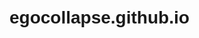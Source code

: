 # egocollapse.github.io
<html lang="en">
<head>
    <meta charset="UTF-8">
    <meta name="viewport" content="width=device-width, initial-scale=1.0">
    <title>Balanced Shuffle with Names and Numbers</title>
    <style>
        body {
            font-family: Arial, sans-serif;
            padding: 20px;
            transition: background-color 0.3s, color 0.3s;
        }

        /* Light Mode */
        body.light-mode {
            background-color: #f8f9fa;
            color: #212529;
        }

        /* Dark Mode */
        body.dark-mode {
            background-color: #343a40;
            color: #f8f9fa;
        }

        .button {
            padding: 10px 20px;
            font-size: 16px;
            cursor: pointer;
            margin-top: 10px;
        }

        .result {
            margin-top: 20px;
            display: flex;
            justify-content: space-between; /* Space the teams across the columns */
        }

        .team {
            width: 45%; /* Each team takes 45% of the space */
        }

        .team h3 {
            margin-bottom: 10px;
        }

        .team-list {
            display: flex;
            flex-direction: column; /* Display in columns */
            gap: 10px; /* Add space between each person */
        }

        .team-member {
            display: flex;
            justify-content: space-between; /* Align name and value horizontally */
            align-items: center;
        }

        .input-group {
            margin-bottom: 10px;
        }

        .input-group input {
            padding: 8px;
            margin: 5px 0;
        }

        .added-persons {
            margin-top: 20px;
        }

        .added-persons ul {
            list-style-type: none;
            padding-left: 0;
        }

        .added-persons li {
            padding: 5px;
            display: flex;
            align-items: center;
        }

        .buttons-container {
            display: inline-block;
            margin-left: 10px;
        }

        /* Dark Mode Button */
        .dark-mode-toggle {
            position: fixed;
            top: 10px;
            right: 10px;
            padding: 10px;
            background-color: #007bff;
            color: white;
            border: none;
            border-radius: 5px;
            cursor: pointer;
        }

        .dark-mode-toggle:hover {
            background-color: #0056b3;
        }

        /* Ensure text is visible on dark background */
        body.dark-mode .added-persons li {
            color: #f8f9fa; /* White text in dark mode */
        }

        body.dark-mode .team h3, body.dark-mode .result p {
            color: #f8f9fa; /* White text for team and result */
        }

        body.light-mode .added-persons li {
            color: #212529; /* Dark text in light mode */
        }

        body.light-mode .team h3, body.light-mode .result p {
            color: #212529; /* Dark text for team and result */
        }

        /* Styling for the medal name to ensure visibility */
        .medal-name {
            font-weight: bold;
        }
    </style>
</head>
<body class="light-mode">

    <!-- Dark Mode Toggle Button -->
    <button class="dark-mode-toggle" onclick="toggleDarkMode()">Switch to Dark Mode</button>

    <h1>Balanced Shuffle of Numbers with Names</h1>

    <div id="inputForm">
        <div class="input-group">
            <label for="name1">Name:</label>
            <input type="text" id="name1" placeholder="Enter name">
            <label for="value1">Value:</label>
            <input type="number" id="value1" placeholder="Enter number">
            <button class="button" onclick="addInput()">Add Person</button>
        </div>
    </div>

    <!-- List of added persons -->
    <div class="added-persons">
        <h3>Added People:</h3>
        <ul id="peopleList"></ul>
    </div>

    <button class="button" onclick="balancedShuffle()">Shuffle & Balance</button>

    <div class="result">
        <div class="team">
            <h3>Team A:</h3>
            <div id="teamA" class="team-list"></div>
            <p>Total: <span id="totalA"></span></p>
        </div>
        <div class="team">
            <h3>Team B:</h3>
            <div id="teamB" class="team-list"></div>
            <p>Total: <span id="totalB"></span></p>
        </div>
    </div>

    <p><strong>Difference:</strong> <span id="difference"></span></p>

    <script>
        let people = [];

        // Function to toggle between dark mode and light mode
        function toggleDarkMode() {
            const body = document.body;
            const button = document.querySelector(".dark-mode-toggle");

            // Check current mode and toggle
            if (body.classList.contains("light-mode")) {
                body.classList.remove("light-mode");
                body.classList.add("dark-mode");
                button.textContent = "Switch to Light Mode";
                localStorage.setItem("theme", "dark");
            } else {
                body.classList.remove("dark-mode");
                body.classList.add("light-mode");
                button.textContent = "Switch to Dark Mode";
                localStorage.setItem("theme", "light");
            }
        }

        // Load the user's theme preference from localStorage
        window.onload = function() {
            const savedTheme = localStorage.getItem("theme");
            if (savedTheme === "dark") {
                document.body.classList.add("dark-mode");
                document.querySelector(".dark-mode-toggle").textContent = "Switch to Light Mode";
            } else {
                document.body.classList.add("light-mode");
                document.querySelector(".dark-mode-toggle").textContent = "Switch to Dark Mode";
            }
        };

        // Function to add a person with their value to the list
        function addInput() {
            const name = document.getElementById("name1").value;
            const value = parseInt(document.getElementById("value1").value);

            if (name && value) {
                const medal = getMedal(value); // Assign medal based on MMR
                people.push({ name: name, value: value, medal: medal });

                // Clear the input fields after adding the person
                document.getElementById("name1").value = '';
                document.getElementById("value1").value = '';

                // Display the added person in the list
                displayAddedPeople();
            } else {
                alert("Please enter both a name and a number.");
            }
        }

        // Function to display the list of added people with medals (without pictures)
        function displayAddedPeople() {
            const peopleList = document.getElementById("peopleList");
            peopleList.innerHTML = ''; // Clear the list before adding new items

            // Create a list item for each person added
            people.forEach((person, index) => {
                const listItem = document.createElement("li");
                listItem.textContent = `${person.name} - ${person.value}`;

                // Create medal name text with a specific class for visibility
                const medalName = document.createElement("span");
                medalName.classList.add("medal-name");
                medalName.textContent = ` (${person.medal.name})`;

                // Create the edit and remove buttons
                const buttonsContainer = document.createElement("div");
                buttonsContainer.classList.add("buttons-container");

                // Edit button
                const editButton = document.createElement("button");
                editButton.classList.add("button");
                editButton.textContent = "Edit";
                editButton.onclick = () => editPerson(index);

                // Remove button
                const removeButton = document.createElement("button");
                removeButton.classList.add("button");
                removeButton.textContent = "Remove";
                removeButton.onclick = () => removePerson(index);

                buttonsContainer.appendChild(editButton);
                buttonsContainer.appendChild(removeButton);

                listItem.appendChild(medalName); // Add medal name (no image)
                listItem.appendChild(buttonsContainer);

                peopleList.appendChild(listItem);
            });
        }

        // Function to edit a person's details
        function editPerson(index) {
            const person = people[index];
            const newName = prompt("Enter new name:", person.name);
            const newValue = prompt("Enter new value:", person.value);

            if (newName && newValue) {
                person.name = newName;
                person.value = parseInt(newValue);
                person.medal = getMedal(person.value); // Recalculate medal

                displayAddedPeople(); // Refresh the list
            }
        }

        // Function to remove a person from the list
        function removePerson(index) {
            people.splice(index, 1); // Remove the person from the array
            displayAddedPeople(); // Refresh the list
        }

        // Function to get the medal based on the person's MMR
        function getMedal(mmr) {
            if (mmr <= 769) return { name: "Herald" };
            if (mmr <= 1539) return { name: "Guardian" };
            if (mmr <= 2309) return { name: "Crusader" };
            if (mmr <= 3079) return { name: "Archon" };
            if (mmr <= 3849) return { name: "Legend" };
            if (mmr <= 4619) return { name: "Ancient" };
            if (mmr <= 5620) return { name: "Divine" };
            return { name: "Immortal" };
        }

        // Function to perform multiple shuffles and find the best possible minimum difference
        function balancedShuffle() {
            let bestDifference = Infinity;
            let bestTeamA = [];
            let bestTeamB = [];

            // Set number of shuffles to perform
            const numShuffles = 1000; // You can adjust the number of shuffles

            for (let i = 0; i < numShuffles; i++) {
                // Shuffle the people array randomly
                let shuffledPeople = shuffleArray([...people]);

                // Split shuffled people into two teams
                let teamA = [];
                let teamB = [];
                let teamATotal = 0;
                let teamBTotal = 0;

                for (let j = 0; j < shuffledPeople.length; j++) {
                    if (teamATotal < teamBTotal) {
                        teamA.push(shuffledPeople[j]);
                        teamATotal += shuffledPeople[j].value;
                    } else {
                        teamB.push(shuffledPeople[j]);
                        teamBTotal += shuffledPeople[j].value;
                    }
                }

                // Calculate the difference between the two teams
                let difference = Math.abs(teamATotal - teamBTotal);

                // If this shuffle is better (smaller difference), update the best teams and difference
                if (difference < bestDifference) {
                    bestDifference = difference;
                    bestTeamA = teamA;
                    bestTeamB = teamB;
                }
            }

            // Display the best result after multiple shuffles
            displayTeams(bestTeamA, bestTeamB, bestDifference);
        }

        // Function to shuffle an array randomly
        function shuffleArray(array) {
            for (let i = array.length - 1; i > 0; i--) {
                const j = Math.floor(Math.random() * (i + 1));
                [array[i], array[j]] = [array[j], array[i]];
            }
            return array;
        }

        // Function to display the shuffled teams
        function displayTeams(teamA, teamB, difference) {
            const teamAContainer = document.getElementById("teamA");
            const teamBContainer = document.getElementById("teamB");
            const totalA = document.getElementById("totalA");
            const totalB = document.getElementById("totalB");
            const diffContainer = document.getElementById("difference");

            teamAContainer.innerHTML = '';
            teamBContainer.innerHTML = '';
            totalA.textContent = teamA.reduce((sum, person) => sum + person.value, 0);
            totalB.textContent = teamB.reduce((sum, person) => sum + person.value, 0);
            diffContainer.textContent = difference;

            // Add members to team A
            teamA.forEach(person => {
                const personDiv = document.createElement("div");
                personDiv.textContent = `${person.name} - ${person.value} (${person.medal.name})`;
                teamAContainer.appendChild(personDiv);
            });

            // Add members to team B
            teamB.forEach(person => {
                const personDiv = document.createElement("div");
                personDiv.textContent = `${person.name} - ${person.value} (${person.medal.name})`;
                teamBContainer.appendChild(personDiv);
            });
        }
    </script>
</body>
</html>




